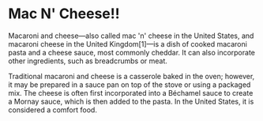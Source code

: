 # **Mac N' Cheese!!**
Macaroni and cheese—also called mac 'n' cheese in the United States, and macaroni cheese in the United Kingdom[1]—is a dish of cooked macaroni pasta and a cheese sauce, most commonly cheddar. It can also incorporate other ingredients, such as breadcrumbs or meat.

Traditional macaroni and cheese is a casserole baked in the oven; however, it may be prepared in a sauce pan on top of the stove or using a packaged mix. The cheese is often first incorporated into a Béchamel sauce to create a Mornay sauce, which is then added to the pasta. In the United States, it is considered a comfort food.
